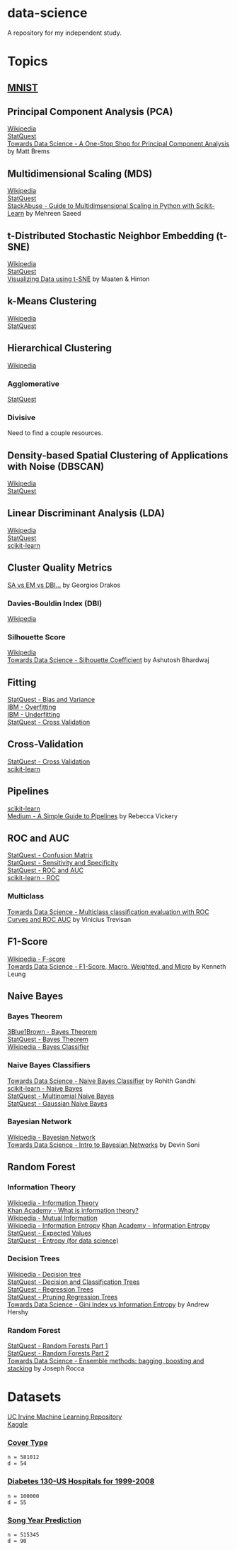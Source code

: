 # data-science
A repository for my independent study.


# Topics

## [MNIST](https://docs.google.com/document/d/1iaJEv1sOx5FjoCVNIX0-dzgbP0rO6hFoSGtBLfjF_wg/edit)  

## Principal Component Analysis (PCA)  
[Wikipedia](https://en.wikipedia.org/wiki/Principal_component_analysis)  
[StatQuest](https://www.youtube.com/watch?v=FgakZw6K1QQ)  
[Towards Data Science - A One-Stop Shop for Principal Component Analysis](https://towardsdatascience.com/a-one-stop-shop-for-principal-component-analysis-5582fb7e0a9c) by Matt Brems

## Multidimensional Scaling (MDS)  
[Wikipedia](https://en.wikipedia.org/wiki/Multidimensional_scaling)  
[StatQuest](https://www.youtube.com/watch?v=GEn-_dAyYME)  
[StackAbuse - Guide to Multidimsensional Scaling in Python with Scikit-Learn](https://stackabuse.com/guide-to-multidimensional-scaling-in-python-with-scikit-learn/) by Mehreen Saeed  

## t-Distributed Stochastic Neighbor Embedding (t-SNE)
[Wikipedia](https://en.wikipedia.org/wiki/T-distributed_stochastic_neighbor_embedding)  
[StatQuest](https://www.youtube.com/watch?v=NEaUSP4YerM)  
[Visualizing Data using t-SNE](https://jmlr.csail.mit.edu/papers/volume9/vandermaaten08a/vandermaaten08a.pdf) by Maaten & Hinton  

## k-Means Clustering  
[Wikipedia](https://en.wikipedia.org/wiki/K-means_clustering)  
[StatQuest](https://www.youtube.com/watch?v=4b5d3muPQmA)  

## Hierarchical Clustering
[Wikipedia](https://en.wikipedia.org/wiki/Hierarchical_clustering)

### Agglomerative
[StatQuest](https://www.youtube.com/watch?v=7xHsRkOdVwo)

### Divisive
Need to find a couple resources.  

## Density-based Spatial Clustering of Applications with Noise (DBSCAN)
[Wikipedia](https://en.wikipedia.org/wiki/DBSCAN)  
[StatQuest](https://www.youtube.com/watch?v=RDZUdRSDOok)

## Linear Discriminant Analysis (LDA)
[Wikipedia](https://en.wikipedia.org/wiki/Linear_discriminant_analysis)  
[StatQuest](https://www.youtube.com/watch?v=azXCzI57Yfc)  
[scikit-learn](https://scikit-learn.org/stable/modules/lda_qda.html#lda-qda)   

## Cluster Quality Metrics
[SA vs EM vs DBI...](https://gdcoder.com/silhouette-analysis-vs-elbow-method-vs-davies-bouldin-index-selecting-the-optimal-number-of-clusters-for-kmeans-clustering/) by Georgios Drakos

### Davies-Bouldin Index (DBI)
[Wikipedia](https://en.wikipedia.org/wiki/Davies%E2%80%93Bouldin_index) 

### Silhouette Score
[Wikipedia](https://en.wikipedia.org/wiki/Silhouette_(clustering))  
[Towards Data Science - Silhouette Coefficient](https://towardsdatascience.com/silhouette-coefficient-validating-clustering-techniques-e976bb81d10c#:~:text=Silhouette%20Coefficient%20or%20silhouette%20score%20is%20a%20metric%20used%20to,each%20other%20and%20clearly%20distinguished.) by Ashutosh Bhardwaj   

## Fitting
[StatQuest - Bias and Variance](https://www.youtube.com/watch?v=EuBBz3bI-aA)  
[IBM - Overfitting](https://www.ibm.com/cloud/learn/overfitting)  
[IBM - Underfitting](https://www.ibm.com/cloud/learn/underfitting)  
[StatQuest - Cross Validation](https://www.youtube.com/watch?v=fSytzGwwBVw)

## Cross-Validation
[StatQuest - Cross Validation](https://www.youtube.com/watch?v=fSytzGwwBVw)  
[scikit-learn](https://scikit-learn.org/stable/modules/cross_validation.html)  

## Pipelines
[scikit-learn](https://scikit-learn.org/stable/modules/compose.html#combining-estimators)  
[Medium - A Simple Guide to Pipelines](https://medium.com/vickdata/a-simple-guide-to-scikit-learn-pipelines-4ac0d974bdcf) by Rebecca Vickery  

## ROC and AUC
[StatQuest - Confusion Matrix](https://www.youtube.com/watch?v=Kdsp6soqA7o)  
[StatQuest - Sensitivity and Specificity](https://www.youtube.com/watch?v=vP06aMoz4v8)  
[StatQuest - ROC and AUC](https://www.youtube.com/watch?v=4jRBRDbJemM)  
[scikit-learn - ROC](https://scikit-learn.org/stable/modules/model_evaluation.html#roc-metrics)

### Multiclass
[Towards Data Science - Multiclass classification evaluation with ROC Curves and ROC AUC](https://towardsdatascience.com/multiclass-classification-evaluation-with-roc-curves-and-roc-auc-294fd4617e3a) by Vinicius Trevisan  


## F1-Score
[Wikipedia - F-score](https://en.wikipedia.org/wiki/F-score)  
[Towards Data Science - F1-Score, Macro, Weighted, and Micro](https://towardsdatascience.com/micro-macro-weighted-averages-of-f1-score-clearly-explained-b603420b292f) by Kenneth Leung  

## Naive Bayes
### Bayes Theorem
[3Blue1Brown - Bayes Theorem](https://www.youtube.com/watch?v=HZGCoVF3YvM)  
[StatQuest - Bayes Theorem](https://www.youtube.com/watch?v=9wCnvr7Xw4E)  
[Wikipedia - Bayes Classifier](https://en.wikipedia.org/wiki/Bayes_classifier)  

### Naive Bayes Classifiers
[Towards Data Science - Naive Bayes Classifier](https://towardsdatascience.com/naive-bayes-classifier-81d512f50a7c) by Rohith Gandhi  
[scikit-learn - Naive Bayes](https://scikit-learn.org/stable/modules/naive_bayes.html)  
[StatQuest -  Multinomial Naive Bayes](https://www.youtube.com/watch?v=O2L2Uv9pdDA)  
[StatQuest -  Gaussian Naive Bayes](https://www.youtube.com/watch?v=H3EjCKtlVog)  

### Bayesian Network
[Wikipedia - Bayesian Network](https://en.wikipedia.org/wiki/Bayesian_network)  
[Towards Data Science - Intro to Bayesian Networks](https://towardsdatascience.com/introduction-to-bayesian-networks-81031eeed94e) by Devin Soni  

## Random Forest
### Information Theory
[Wikipedia - Information Theory](https://en.wikipedia.org/wiki/Information_theory)  
[Khan Academy - What is information theory?](https://www.youtube.com/watch?v=d9alWZRzBWk)  
[Wikipedia - Mutual Information](https://en.wikipedia.org/wiki/Mutual_information)  
[Wikipedia - Information Entropy](https://en.wikipedia.org/wiki/Entropy_(information_theory))  
[Khan Academy - Information Entropy](https://www.youtube.com/watch?v=2s3aJfRr9gE)  
[StatQuest - Expected Values](https://www.youtube.com/watch?v=KLs_7b7SKi4)  
[StatQuest - Entropy (for data science)](https://www.youtube.com/watch?v=YtebGVx-Fxw)  

### Decision Trees
[Wikipedia - Decision tree](https://en.wikipedia.org/wiki/Decision_tree)  
[StatQuest - Decision and Classification Trees](https://www.youtube.com/watch?v=_L39rN6gz7Y)  
[StatQuest - Regression Trees](https://www.youtube.com/watch?v=g9c66TUylZ4)  
[StatQuest - Pruning Regression Trees](https://www.youtube.com/watch?v=D0efHEJsfHo)  
[Towards Data Science - Gini Index vs Information Entropy](https://towardsdatascience.com/gini-index-vs-information-entropy-7a7e4fed3fcb) by Andrew Hershy

### Random Forest
[StatQuest - Random Forests Part 1](https://www.youtube.com/watch?v=J4Wdy0Wc_xQ)  
[StatQuest - Random Forests Part 2](https://www.youtube.com/watch?v=sQ870aTKqiM)  
[Towards Data Science - Ensemble methods: bagging, boosting and stacking](https://towardsdatascience.com/ensemble-methods-bagging-boosting-and-stacking-c9214a10a205) by Joseph Rocca  

# Datasets  
[UC Irvine Machine Learning Repository](https://archive-beta.ics.uci.edu/ml/datasets)  
[Kaggle](https://www.kaggle.com/datasets)

### [Cover Type](https://archive-beta.ics.uci.edu/ml/datasets/covertype)
`n = 581012`  
`d = 54`  

### [Diabetes 130-US Hospitals for 1999-2008](https://archive-beta.ics.uci.edu/ml/datasets/diabetes+130+us+hospitals+for+years+1999+2008)
`n = 100000`  
`d = 55`  

### [Song Year Prediction](https://archive-beta.ics.uci.edu/ml/datasets/yearpredictionmsd)
`n = 515345`  
`d = 90`  